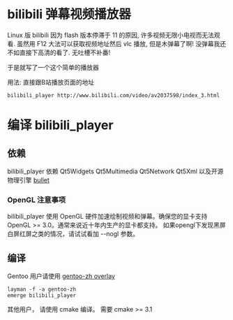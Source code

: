 
# bilibili 弹幕视频播放器

Linux 版 bilibili 因为 flash 版本停滞于 11 的原因, 许多视频无限小电视而无法观看.
虽然用 F12 大法可以获取视频地址然后 vlc 播放, 但是木弹幕了啊! 没弹幕我还不如直接下高清的看了.
无吐槽不补番!

于是就写了一个这个简单的播放器


用法: 直接跟B站播放页面的地址

	bilibili_player http://www.bilibili.com/video/av2037598/index_3.html


# 编译 bilibili_player

## 依赖

bilibili_player 依赖 Qt5Widgets Qt5Multimedia Qt5Network Qt5Xml 以及开源物理引擎 [bullet](https://github.com/bulletphysics/bullet3)

### OpenGL 注意事项

bilibili_player 使用 OpenGL 硬件加速绘制视频和弹幕。确保您的显卡支持 OpenGL >= 3.0。通常来说近十年内生产的显卡都支持。
如果opengl下发现黑屏白屏红屏之类的情况，请试试看加 --nogl 参数。

## 编译

Gentoo 用户请使用 [gentoo-zh overlay](https://github.com/microcai/gentoo-zh)

	layman -f -a gentoo-zh
	emerge bilibili_player

其他用户， 请使用 cmake 编译。 需要 cmake >= 3.1

